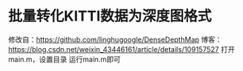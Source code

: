 # 批量转化KITTI数据为深度图格式

修改自：https://github.com/linghugoogle/DenseDepthMap
博客：https://blog.csdn.net/weixin_43446161/article/details/109157527
打开main.m，设置目录
运行main.m即可
